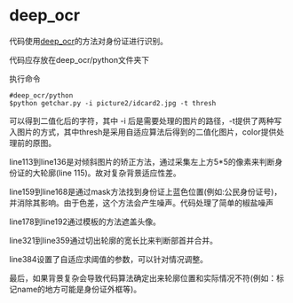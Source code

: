 # deep_ocr
代码使用[deep_ocr](https://github.com/JinpengLI/deep_ocr)的方法对身份证进行识别。

代码应存放在deep_ocr/python文件夹下

执行命令

```
#deep_ocr/python
$python getchar.py -i picture2/idcard2.jpg -t thresh
```

可以得到二值化后的字符，其中 -i 后是需要处理的图片的路径，-t提供了两种写入图片的方式，其中thresh是采用自适应算法后得到的二值化图片，color提供处理前的原图。

line113到line136是对倾斜图片的矫正方法，通过采集左上方5*5的像素来判断身份证的大轮廓(line 115)。故对复杂背景适应性差。

line159到line168是通过mask方法找到身份证上蓝色位置(例如:公民身份证号)，并消除其影响。由于色差，这个方法会产生噪声。代码处理了简单的椒盐噪声

line178到line192通过模板的方法遮盖头像。

line321到line359通过切出轮廓的宽长比来判断部首并合并。

line384设置了自适应求阈值的参数，可以针对情况调整。

最后，如果背景复杂会导致代码算法确定出来轮廓位置和实际情况不符(例如：标记name的地方可能是身份证外框等)。
